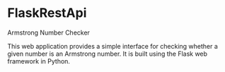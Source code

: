 # FlaskRestApi
Armstrong Number Checker

This web application provides a simple interface for checking whether a given number is an Armstrong number. It is built using the Flask web framework in Python.
